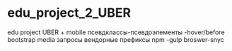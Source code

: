 # edu_project_2_UBER
edu project UBER + mobile
псевдклассы-псевдоэлементы
-hover/before
bootstrap
media запросы
вендорные префиксы
npm
-gulp
broswer-snyc
